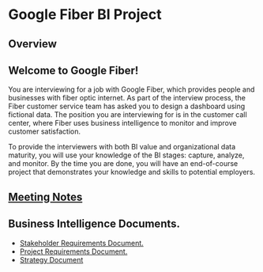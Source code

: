 # Google Fiber BI Project

## Overview

## Welcome to Google Fiber! 
You are interviewing for a job with Google Fiber, which provides people and businesses with fiber optic internet. As part of the interview process, the Fiber customer service team has asked you to design a dashboard using fictional data. The position you are interviewing for is in the customer call center, where Fiber uses business intelligence to monitor and improve customer satisfaction.

To provide the interviewers with both BI value and organizational data maturity, you will use your knowledge of the BI stages: capture, analyze, and monitor. By the time you are done, you will have an end-of-course project that demonstrates your knowledge and skills to potential employers.

## [Meeting Notes](https://github.com/Roccodrilosky/GoogleFiber-BI/blob/main/Meeting%20Notes.md)

## Business Intelligence Documents.

- [Stakeholder Requirements Document.](https://github.com/Roccodrilosky/GoogleFiber-BI/blob/main/Google%20Fiber%20-%20Stakeholder%20Requirements%20Document.pdf)
- [Project Requirements Document.](https://github.com/Roccodrilosky/GoogleFiber-BI/blob/main/Google%20Fiber%20-%20Project%20Requirements%20Document.pdf)
- [Strategy Document](https://github.com/Roccodrilosky/GoogleFiber-BI/blob/main/Google%20Fiber%20-%20Strategy%20Document.pdf)
